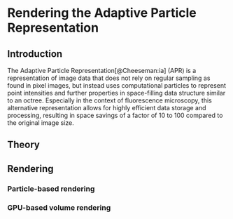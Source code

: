 # Rendering the Adaptive Particle Representation

## Introduction

The Adaptive Particle Representation[@Cheeseman:ia] (APR) is a representation of image data that does not rely on regular sampling as found in pixel images, but instead uses computational particles to represent point intensities and further properties in space-filling data structure similar to an octree. Especially in the context of fluorescence microscopy, this alternative representation allows for highly efficient data storage and processing, resulting in space savings of a factor of 10 to 100 compared to the original image size.

## Theory

## Rendering

### Particle-based rendering


### GPU-based volume rendering
